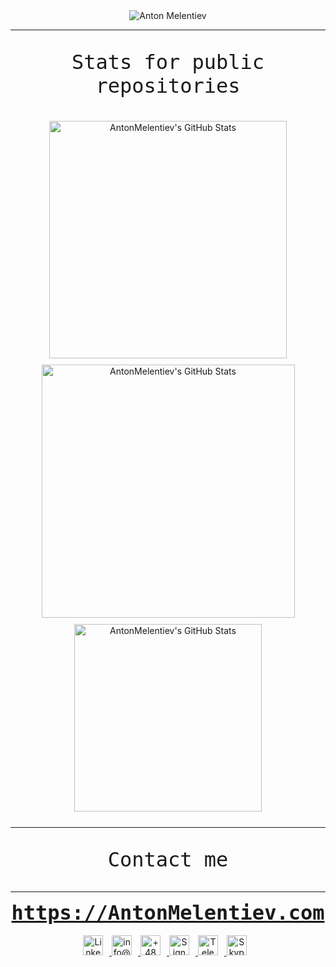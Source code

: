 <div align="center">
  <img src="https://capsule-render.vercel.app/api?type=waving&height=300&color=gradient&text=Anton%20Melentiev&textBg=false&desc=QA%20Manager%20|%20QA%20Lead%20|%20Head%20of%20QA%20|%20Test%20Automation%20Expert%20|%20ISTQB%20Full%20Advanced%20Certified&descAlignY=60&descSize=16&fontAlignY=30" alt="Anton Melentiev">
</div>

---

<div align="center">
  <p style="font-family: monospace; font-size: 32px;">Stats for public repositories</p>
</div>

<div align="center" style="display: flex; justify-content: center; flex-wrap: wrap; margin: 20px">
  <div style="margin: 5px;">
    <img src="https://github-readme-stats.vercel.app/api?username=AntonMelentiev&theme=blueberry&show_icons=true&hide_border=true&count_private=true" alt="AntonMelentiev's GitHub Stats" width="380"/>
  </div>

  <div style="margin: 5px;">
    <img src="https://github-readme-streak-stats.herokuapp.com/?user=AntonMelentiev&theme=blueberry&hide_border=true" alt="AntonMelentiev's GitHub Stats" width="405"/>
  </div>

  <div style="margin: 5px;">
    <img src="https://github-readme-stats.vercel.app/api/top-langs/?username=AntonMelentiev&theme=blueberry&show_icons=true&hide_border=true&layout=compact" alt="AntonMelentiev's GitHub Stats" width="300"/>
  </div>
</div>

---

<div align="center">
<p style="font-family: monospace; font-size: 32px;">Сontact me</p>
</div>

---

<div align="center">
  <a href="https://antonmelentiev.com" target="_blank"style="font-size: 32px; font-family: monospace; font-weight: bold;">https://AntonMelentiev.com</a>

  <br>
  <br>

  <a href="https://www.linkedin.com/in/antonmelentiev" target="_blank">
    <img src="https://antonmelentiev.com/icons/linkedin.png" alt="Linkedin" style="height: 32px; width: 32px; margin-right: 10px;">
  </a>

  <a href="mailto:info@AntonMelentiev.com" target="_blank">
    <img src="https://antonmelentiev.com/icons/email.png" alt="info@AntonMelentiev.com" style="height: 32px; width: 32px; margin-right: 10px;">
  </a>

  <a href="tel:+48500358654" target="_blank">
    <img src="https://antonmelentiev.com/icons/mobile.png" alt="+48 500 358 654" style="height: 32px; width: 32px; margin-right: 10px;">
  </a>

  <a href="https://signal.me/#eu/bVdGILLFxevL8hB4N8HiCwmw4NW2zgTydzIqTEAJ-EwCW-VddFRDQ49RJe9kzKMz" target="_blank">
    <img src="https://antonmelentiev.com/icons/signal.png" alt="Signal" style="height: 32px; width: 32px; margin-right: 10px;">
  </a>

  <a href="https://t.me/AntonMelentiev" target="_blank">
    <img src="https://antonmelentiev.com/icons/telegram.png" alt="Telegram" style="height: 32px; width: 32px; margin-right: 10px;">
  </a>

  <a href="https://join.skype.com/invite/dW47Mg1I8EDE" target="_blank">
    <img src="https://antonmelentiev.com/icons/skype.png" alt="Skype" style="height: 32px; width: 32px; margin-right: 10px;">
  </a>

</div>
